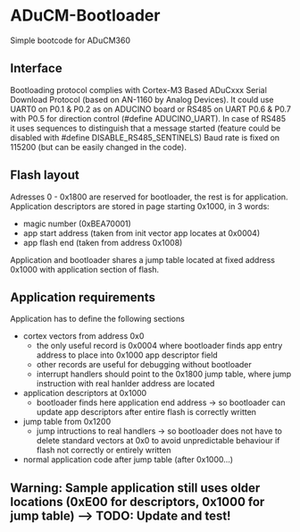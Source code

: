 # ADuCM-Bootloader
Simple bootcode for ADuCM360

## Interface
Bootloading protocol complies with Cortex-M3 Based ADuCxxx
Serial Download Protocol (based on AN-1160 by Analog Devices).
It could use UART0 on P0.1 & P0.2 as on ADUCINO board or RS485 on UART P0.6 & P0.7 with P0.5 for direction control
(#define ADUCINO_UART).
In case of RS485 it uses sequences to distinguish that a message started (feature could be disabled with #define DISABLE_RS485_SENTINELS)
Baud rate is fixed on 115200 (but can be easily changed in the code).

## Flash layout
Adresses 0 - 0x1800 are reserved for bootloader, the rest is for application.
Application descriptors are stored in page starting 0x1000, in 3 words:
* magic number (0xBEA70001)
* app start address (taken from init vector app locates at 0x0004)
* app flash end (taken from address 0x1008)

Application and bootloader shares a jump table located at fixed address 0x1000 with application section of flash.

## Application requirements
Application has to define the following sections
* cortex vectors from address 0x0
  - the only useful record is 0x0004 where bootloader finds app entry address to
place into 0x1000 app descriptor field
  - other records are useful for debugging without bootloader
  - interrupt handlers should point to the 0x1800 jump table, where jump instruction with real hanlder address are located
* application descriptors at 0x1000
  - bootloader finds here application end address -> so bootloader can update app descriptors after entire flash is correctly written
* jump table from 0x1200
  - jump intructions to real handlers -> so bootloader does not have to delete standard vectors at 0x0
  to avoid unpredictable behaviour if flash not correctly or entirely written
* normal application code after jump table (after 0x1000...)

## Warning: Sample application still uses older locations (0xE00 for descriptors, 0x1000 for jump table) --> TODO: Update and test!